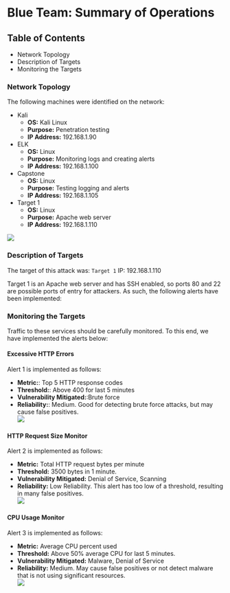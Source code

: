 # Blue Team: Summary of Operations

## Table of Contents
- Network Topology
- Description of Targets
- Monitoring the Targets

### Network Topology
The following machines were identified on the network:
- Kali
  - **OS:** Kali Linux
  - **Purpose:** Penetration testing
  - **IP Address:** 192.168.1.90
- ELK
  - **OS:** Linux
  - **Purpose:** Monitoring logs and creating alerts
  - **IP Address:** 192.168.1.100
- Capstone
  - **OS:** Linux
  - **Purpose:** Testing logging and alerts
  - **IP Address:** 192.168.1.105
- Target 1
  - **OS:** Linux
  - **Purpose:** Apache web server
  - **IP Address:** 192.168.1.110  
  
![](https://raw.githubusercontent.com/spodw/bootcamp-homework/main/Final%20Project/Images/fp_network_diagram.drawio1.png)  

### Description of Targets

The target of this attack was: `Target 1` IP: 192.168.1.110

Target 1 is an Apache web server and has SSH enabled, so ports 80 and 22 are possible ports of entry for attackers. As such, the following alerts have been implemented:

### Monitoring the Targets

Traffic to these services should be carefully monitored. To this end, we have implemented the alerts below:

#### Excessive HTTP Errors
Alert 1 is implemented as follows:
  - **Metric:**: Top 5 HTTP response codes
  - **Threshold:**: Above 400 for last 5 minutes
  - **Vulnerability Mitigated:**:Brute force
  - **Reliability:**: Medium. Good for detecting brute force attacks, but may cause false positives.  
![](https://raw.githubusercontent.com/spodw/bootcamp-homework/main/Final%20Project/Images/blue%20team/excessive_http_errors.png)  
  
#### HTTP Request Size Monitor
Alert 2 is implemented as follows:
  - **Metric:** Total HTTP request bytes per minute
  - **Threshold:** 3500 bytes in 1 minute.
  - **Vulnerability Mitigated:** Denial of Service, Scanning
  - **Reliability:** Low Reliability. This alert has too low of a threshold, resulting in many false positives.  
![](https://raw.githubusercontent.com/spodw/bootcamp-homework/main/Final%20Project/Images/blue%20team/http-request-size-alert.png)  
  
#### CPU Usage Monitor
Alert 3 is implemented as follows:
  - **Metric:** Average CPU percent used 
  - **Threshold:** Above 50% average CPU for last 5 minutes.
  - **Vulnerability Mitigated:** Malware, Denial of Service
  - **Reliability:** Medium. May cause false positives or not detect malware that is not using significant resources.  
![](https://raw.githubusercontent.com/spodw/bootcamp-homework/main/Final%20Project/Images/blue%20team/CPU-usage-alert.png)  

